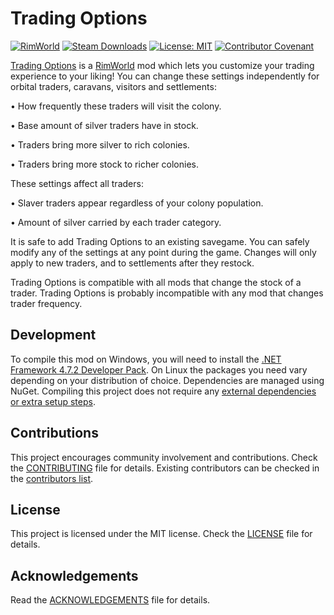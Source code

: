 Trading Options
===

[![RimWorld](https://img.shields.io/badge/RimWorld-1.4-informational)](https://rimworldgame.com/) [![Steam Downloads](https://img.shields.io/steam/downloads/ToDo)](https://steamcommunity.com/sharedfiles/filedetails/?id=2813426619) [![License: MIT](https://img.shields.io/badge/License-MIT-yellow.svg)](https://opensource.org/licenses/MIT) [![Contributor Covenant](https://img.shields.io/badge/Contributor%20Covenant-2.1-4baaaa.svg)](CODE_OF_CONDUCT.md)

[Trading Options](https://steamcommunity.com/sharedfiles/filedetails/?id=ToDo) is a [RimWorld](https://rimworldgame.com/) mod which lets you customize your trading experience to your liking! You can change these settings independently for orbital traders, caravans, visitors and settlements:

• How frequently these traders will visit the colony.

• Base amount of silver traders have in stock.

• Traders bring more silver to rich colonies.

• Traders bring more stock to richer colonies.

These settings affect all traders:

• Slaver traders appear regardless of your colony population.

• Amount of silver carried by each trader category.

It is safe to add Trading Options to an existing savegame. You can safely modify any of the settings at any point during the game. Changes will only apply to new traders, and to settlements after they restock.

Trading Options is compatible with all mods that change the stock of a trader. Trading Options is probably incompatible with any mod that changes trader frequency.

Development
---

To compile this mod on Windows, you will need to install the [.NET Framework 4.7.2 Developer Pack](https://dotnet.microsoft.com/en-us/download/dotnet-framework/net472). On Linux the packages you need vary depending on your distribution of choice. Dependencies are managed using NuGet. Compiling this project does not require any [external dependencies or extra setup steps](https://ludeon.com/forums/index.php?topic=49914.0).

Contributions
---

This project encourages community involvement and contributions. Check the [CONTRIBUTING](CONTRIBUTING.md) file for details. Existing contributors can be checked in the [contributors list](https://gitlab.com/joseasoler/trading-options/-/graphs/main).

License
---

This project is licensed under the MIT license. Check the [LICENSE](LICENSE) file for details.

Acknowledgements
---

Read the [ACKNOWLEDGEMENTS](ACKNOWLEDGEMENTS.md) file for details.

